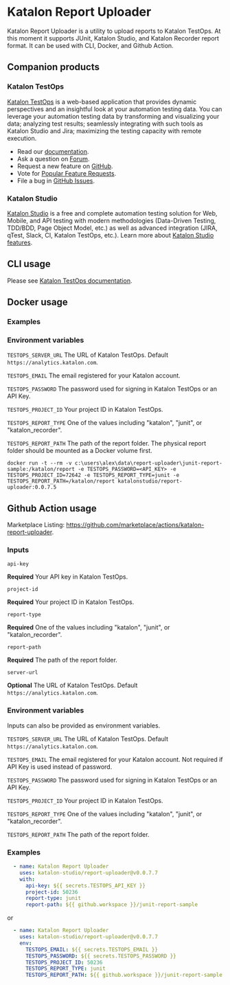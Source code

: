 # Katalon Report Uploader

Katalon Report Uploader is a utility to upload reports to Katalon TestOps. At this moment it supports JUnit, Katalon Studio, and Katalon Recorder report format. It can be used with CLI, Docker, and Github Action.

## Companion products

### Katalon TestOps

[Katalon TestOps](https://analytics.katalon.com) is a web-based application that provides dynamic perspectives and an insightful look at your automation testing data. You can leverage your automation testing data by transforming and visualizing your data; analyzing test results; seamlessly integrating with such tools as Katalon Studio and Jira; maximizing the testing capacity with remote execution.

* Read our [documentation](https://docs.katalon.com/katalon-analytics/docs/overview.html).
* Ask a question on [Forum](https://forum.katalon.com/categories/katalon-analytics).
* Request a new feature on [GitHub](CONTRIBUTING.md).
* Vote for [Popular Feature Requests](https://github.com/katalon-analytics/katalon-analytics/issues?q=is%3Aopen+is%3Aissue+label%3Afeature-request+sort%3Areactions-%2B1-desc).
* File a bug in [GitHub Issues](https://github.com/katalon-analytics/katalon-analytics/issues).

### Katalon Studio
[Katalon Studio](https://www.katalon.com) is a free and complete automation testing solution for Web, Mobile, and API testing with modern methodologies (Data-Driven Testing, TDD/BDD, Page Object Model, etc.) as well as advanced integration (JIRA, qTest, Slack, CI, Katalon TestOps, etc.). Learn more about [Katalon Studio features](https://www.katalon.com/features/).

## CLI usage

Please see [Katalon TestOps documentation](https://docs.katalon.com/katalon-analytics/docs/project-management-import-cli.html).

## Docker usage

### Examples

### Environment variables

`TESTOPS_SERVER_URL`
The URL of Katalon TestOps. Default `https://analytics.katalon.com`.

`TESTOPS_EMAIL`
The email registered for your Katalon account.

`TESTOPS_PASSWORD`
The password used for signing in Katalon TestOps or an API Key.

`TESTOPS_PROJECT_ID`
Your project ID in Katalon TestOps.

`TESTOPS_REPORT_TYPE`
One of the values including "katalon", "junit", or "katalon_recorder".

`TESTOPS_REPORT_PATH`
The path of the report folder. The physical report folder should be mounted as a Docker volume first.

```
docker run -t --rm -v c:\users\alex\data\report-uploader\junit-report-sample:/katalon/report -e TESTOPS_PASSWORD=<API_KEY> -e TESTOPS_PROJECT_ID=72642 -e TESTOPS_REPORT_TYPE=junit -e TESTOPS_REPORT_PATH=/katalon/report katalonstudio/report-uploader:0.0.7.5
```

## Github Action usage

Marketplace Listing: https://github.com/marketplace/actions/katalon-report-uploader.

### Inputs

`api-key`

**Required** Your API key in Katalon TestOps.

`project-id`

**Required** Your project ID in Katalon TestOps.

`report-type`

**Required** One of the values including "katalon", "junit", or "katalon_recorder". 

`report-path`

**Required** The path of the report folder.

`server-url`

**Optional** The URL of Katalon TestOps. Default `https://analytics.katalon.com`.

### Environment variables

Inputs can also be provided as environment variables.

`TESTOPS_SERVER_URL`
The URL of Katalon TestOps. Default `https://analytics.katalon.com`.

`TESTOPS_EMAIL`
The email registered for your Katalon account. Not required if API Key is used instead of password.

`TESTOPS_PASSWORD`
The password used for signing in Katalon TestOps or an API Key.

`TESTOPS_PROJECT_ID`
Your project ID in Katalon TestOps.

`TESTOPS_REPORT_TYPE`
One of the values including "katalon", "junit", or "katalon_recorder".

`TESTOPS_REPORT_PATH`
The path of the report folder.

### Examples

```yaml
  - name: Katalon Report Uploader
    uses: katalon-studio/report-uploader@v0.0.7.7
    with:
      api-key: ${{ secrets.TESTOPS_API_KEY }}
      project-id: 50236
      report-type: junit
      report-path: ${{ github.workspace }}/junit-report-sample
```

or

```yaml
  - name: Katalon Report Uploader
    uses: katalon-studio/report-uploader@v0.0.7.7
    env:
      TESTOPS_EMAIL: ${{ secrets.TESTOPS_EMAIL }}
      TESTOPS_PASSWORD: ${{ secrets.TESTOPS_PASSWORD }}
      TESTOPS_PROJECT_ID: 50236
      TESTOPS_REPORT_TYPE: junit
      TESTOPS_REPORT_PATH: ${{ github.workspace }}/junit-report-sample
```
